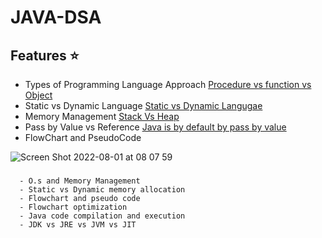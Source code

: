 
# JAVA-DSA


## Features :star:

-   Types of Programming Language Approach [Procedure vs function vs Object](https://medium.com/@LiliOuakninFelsen/functional-vs-object-oriented-vs-procedural-programming-a3d4585557f3)
-   Static vs Dynamic Language [Static vs Dynamic Langugae](https://stackoverflow.com/questions/1517582/what-is-the-difference-between-statically-typed-and-dynamically-typed-languages#:~:text=Statically%20typed%20languages%3A%20each%20variable,already%20known%20at%20compile%20time.&text=Dynamically%20typed%20languages%3A%20variables%20can,is%20defined%20at%20run%20time.)
-   Memory Management [Stack Vs Heap](https://stackify.com/java-heap-vs-stack/#:~:text=The%20Heap%20Space%20contains%20all,blocks%20that%20contain%20their%20methods.)
-   Pass by Value vs Reference [Java is by default by pass by value](https://www.youtube.com/watch?v=w4sGl3HxgZw)
-   FlowChart and PseudoCode 


![Screen Shot 2022-08-01 at 08 07 59](https://user-images.githubusercontent.com/67893343/182060241-58166606-28f0-4e88-ac31-643552633370.png)

###  
      - O.s and Memory Management
      - Static vs Dynamic memory allocation
      - Flowchart and pseudo code
      - Flowchart optimization
      - Java code compilation and execution
      - JDK vs JRE vs JVM vs JIT
       
       

